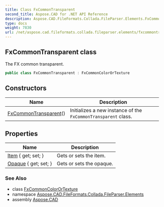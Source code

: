 ```yaml
---
title: Class FxCommonTransparent
second_title: Aspose.CAD for .NET API Reference
description: Aspose.CAD.FileFormats.Collada.FileParser.Elements.FxCommonTransparent class. The FX common transparent
type: docs
weight: 7830
url: /net/aspose.cad.fileformats.collada.fileparser.elements/fxcommontransparent/
---
```

## FxCommonTransparent class

The FX common transparent.

```csharp
public class FxCommonTransparent : FxCommonColorOrTexture
```

## Constructors

| Name | Description |
| --- | --- |
| [FxCommonTransparent](fxcommontransparent/)() | Initializes a new instance of the `FxCommonTransparent` class. |

## Properties

| Name | Description |
| --- | --- |
| [Item](../../aspose.cad.fileformats.collada.fileparser.elements/fxcommoncolorortexture/item/) { get; set; } | Gets or sets the item. |
| [Opaque](../../aspose.cad.fileformats.collada.fileparser.elements/fxcommontransparent/opaque/) { get; set; } | Gets or sets the opaque. |

### See Also

* class [FxCommonColorOrTexture](../fxcommoncolorortexture/)
* namespace [Aspose.CAD.FileFormats.Collada.FileParser.Elements](../../aspose.cad.fileformats.collada.fileparser.elements/)
* assembly [Aspose.CAD](../../)


